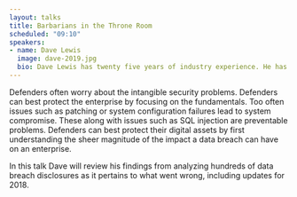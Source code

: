 ```yaml
---
layout: talks
title: Barbarians in the Throne Room
scheduled: "09:10"
speakers:
- name: Dave Lewis
  image: dave-2019.jpg
  bio: Dave Lewis has twenty five years of industry experience. He has extensive experience in IT security operations and management including a decade dealing with critical infrastructure. Lewis is a Global Advisory CISO for Duo Security (now Cisco). He is the founder of the security site Liquidmatrix Security Digest and cohost of the Liquidmatrix podcast. Lewis writes columns for Forbes, Daily Swig and several other publications.
---
```


Defenders often worry about the intangible security problems. Defenders can best protect the enterprise by focusing on the fundamentals. Too often issues such as patching or system configuration failures lead to system compromise. These along with issues such as SQL injection are preventable problems. Defenders can best protect their digital assets by first understanding the sheer magnitude of the impact a data breach can have on an enterprise.

In this talk Dave will review his findings from analyzing hundreds of data breach disclosures as it pertains to what went wrong, including updates for 2018.
